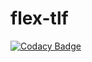 # flex-tlf
[![Codacy Badge](https://api.codacy.com/project/badge/Grade/c18a19e52360452588a29583572aaa87)](https://www.codacy.com/app/justinmclean/flex-tlf?utm_source=github.com&utm_medium=referral&utm_content=justinmclean/flex-tlf&utm_campaign=badger)